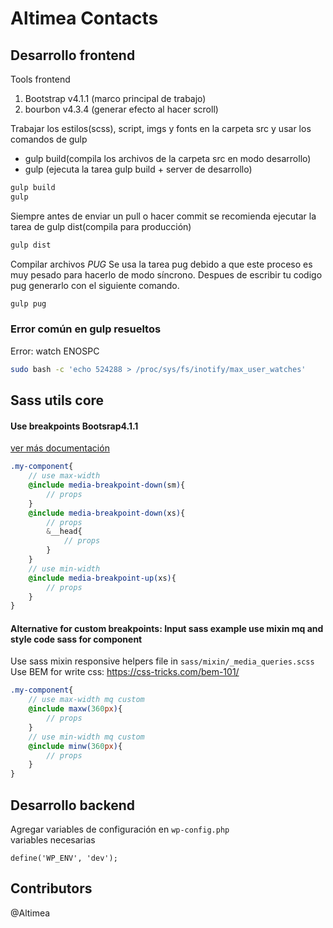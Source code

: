 
# Altimea Contacts



## Desarrollo frontend

Tools frontend

1. Bootstrap v4.1.1 (marco principal de trabajo)
2. bourbon v4.3.4 (generar efecto al hacer scroll)

Trabajar los estilos(scss), script, imgs y fonts en la carpeta src y usar los comandos de gulp
* gulp build(compila los archivos de la carpeta src en modo desarrollo)
* gulp (ejecuta la tarea gulp build + server de desarrollo)

```sh
gulp build
gulp

```

Siempre antes de enviar un pull o hacer commit se recomienda ejecutar la tarea de gulp dist(compila para producción)

```sh
gulp dist

```

Compilar archivos *PUG*
Se usa la tarea pug debido a que este proceso es muy pesado para hacerlo de modo síncrono.
Despues de escribir tu codigo pug generarlo con el siguiente comando.

```sh
gulp pug

```

### Error común en gulp resueltos

Error: watch ENOSPC

```sh
sudo bash -c 'echo 524288 > /proc/sys/fs/inotify/max_user_watches'
```


## Sass utils core

#### Use breakpoints Bootsrap4.1.1
[ver más documentación](https://getbootstrap.com/docs/4.1/layout/overview/#responsive-breakpoints)

```scss
.my-component{
    // use max-width
    @include media-breakpoint-down(sm){
        // props
    }
    @include media-breakpoint-down(xs){
        // props
        &__head{
            // props
        }
    }
    // use min-width
    @include media-breakpoint-up(xs){
        // props
    }
}
```

#### Alternative for custom breakpoints: Input sass example use mixin mq and style code sass for component

Use sass mixin responsive helpers file in `sass/mixin/_media_queries.scss`
Use BEM for write css: https://css-tricks.com/bem-101/

```scss
.my-component{
    // use max-width mq custom
    @include maxw(360px){
        // props
    }
    // use min-width mq custom
    @include minw(360px){
        // props
    }
}
```





## Desarrollo backend
Agregar variables de configuración en `wp-config.php`  
variables necesarias

	define('WP_ENV', 'dev');
	


## Contributors
@Altimea
